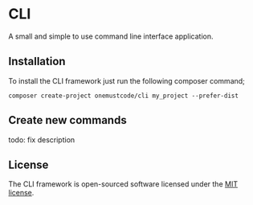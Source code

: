 # CLI
A small and simple to use command line interface application.

## Installation
To install the CLI framework just run the following composer command;

```
composer create-project onemustcode/cli my_project --prefer-dist
```

## Create new commands
todo: fix description

## License
The CLI framework is open-sourced software licensed under the [MIT license](https://opensource.org/licenses/MIT).